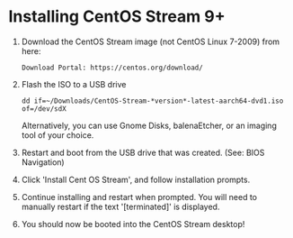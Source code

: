 # Installing CentOS Stream 9+

   1. Download the CentOS Stream image (not CentOS Linux 7-2009) from here:
         ```
         Download Portal: https://centos.org/download/
         ```
   2. Flash the ISO to a USB drive
         ```
         dd if=~/Downloads/CentOS-Stream-*version*-latest-aarch64-dvd1.iso of=/dev/sdX
         ```
         
         Alternatively, you can use Gnome Disks, balenaEtcher, or an imaging tool of your choice.
         
   3. Restart and boot from the USB drive that was created. (See: BIOS Navigation)
   
   4. Click 'Install Cent OS Stream', and follow installation prompts.

   5. Continue installing and restart when prompted. You will need to manually restart if the text '[terminated]' is displayed.
         
   6. You should now be booted into the CentOS Stream desktop!